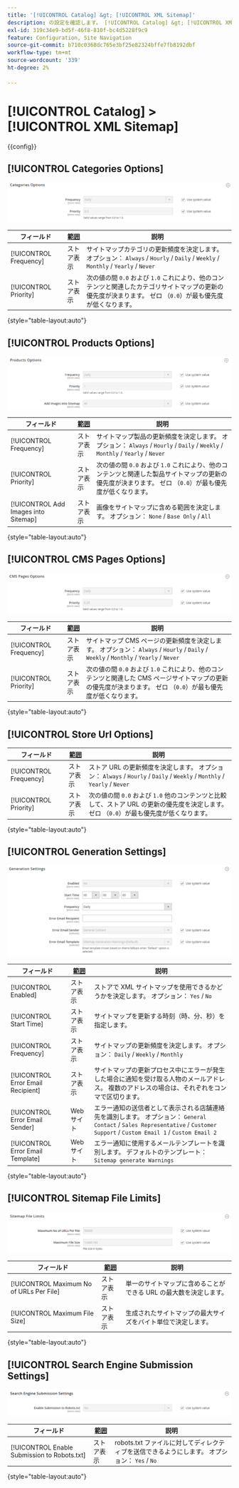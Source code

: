 ```yaml
---
title: '[!UICONTROL Catalog] &gt; [!UICONTROL XML Sitemap]'
description: の設定を確認します。 [!UICONTROL Catalog] &gt; [!UICONTROL XML Sitemap] コマース管理者のページ。
exl-id: 319c34e9-bd5f-46f8-810f-bc4d5228f9c9
feature: Configuration, Site Navigation
source-git-commit: b710c0368dc765e3bf25e82324bffe7fb8192dbf
workflow-type: tm+mt
source-wordcount: '339'
ht-degree: 2%

---
```


# [!UICONTROL Catalog] > [!UICONTROL XML Sitemap]

{{config}}

## [!UICONTROL Categories Options]

![カテゴリオプション](./assets/xml-sitemap-categories-options.png)<!-- zoom -->

<!-- [Categories Options](https://docs.magento.com/user-guide/marketing/sitemap-xml-configure.html) -->

| フィールド | [範囲](../../getting-started/websites-stores-views.md#scope-settings) | 説明 |
|--- |--- |--- |
| [!UICONTROL Frequency] | ストア表示 | サイトマップカテゴリの更新頻度を決定します。 オプション： `Always` / `Hourly` / `Daily` / `Weekly` / `Monthly` / `Yearly` / `Never` |
| [!UICONTROL Priority] | ストア表示 | 次の値の間 `0.0` および `1.0` これにより、他のコンテンツと関連したカテゴリサイトマップの更新の優先度が決まります。 ゼロ （`0.0`）が最も優先度が低くなります。 |

{style="table-layout:auto"}

## [!UICONTROL Products Options]

![製品オプション](./assets/xml-sitemap-products-options.png)<!-- zoom -->

<!-- [Products Options](https://docs.magento.com/user-guide/marketing/sitemap-xml-configure.html) -->

| フィールド | [範囲](../../getting-started/websites-stores-views.md#scope-settings) | 説明 |
|--- |--- |--- |
| [!UICONTROL Frequency] | ストア表示 | サイトマップ製品の更新頻度を決定します。 オプション： `Always` / `Hourly` / `Daily` / `Weekly` / `Monthly` / `Yearly` / `Never` |
| [!UICONTROL Priority] | ストア表示 | 次の値の間 `0.0` および `1.0` これにより、他のコンテンツと関連した製品サイトマップの更新の優先度が決まります。 ゼロ （`0.0`）が最も優先度が低くなります。 |
| [!UICONTROL Add Images into Sitemap] | ストア表示 | 画像をサイトマップに含める範囲を決定します。 オプション： `None` / `Base Only` / `All` |

{style="table-layout:auto"}

## [!UICONTROL CMS Pages Options]

![CMS ページオプション](./assets/xml-sitemap-cms-pages-options.png)<!-- zoom -->

<!-- [CMS Pages Options](https://docs.magento.com/user-guide/marketing/sitemap-xml-configure.html) -->

| フィールド | [範囲](../../getting-started/websites-stores-views.md#scope-settings) | 説明 |
|--- |--- |--- |
| [!UICONTROL Frequency] | ストア表示 | サイトマップ CMS ページの更新頻度を決定します。 オプション： `Always` / `Hourly` / `Daily` / `Weekly` / `Monthly` / `Yearly` / `Never` |
| [!UICONTROL Priority] | ストア表示 | 次の値の間 `0.0` および `1.0` これにより、他のコンテンツと関連した CMS ページサイトマップの更新の優先度が決まります。 ゼロ （`0.0`）が最も優先度が低くなります。 |

{style="table-layout:auto"}

## [!UICONTROL Store Url Options]

| フィールド | [範囲](../../getting-started/websites-stores-views.md#scope-settings) | 説明 |
|--- |--- |--- |
| [!UICONTROL Frequency] | ストア表示 | ストア URL の更新頻度を決定します。 オプション： `Always` / `Hourly` / `Daily` / `Weekly` / `Monthly` / `Yearly` / `Never` |
| [!UICONTROL Priority] | ストア表示 | 次の値の間 `0.0` および `1.0` 他のコンテンツと比較して、ストア URL の更新の優先度を決定します。 ゼロ （`0.0`）が最も優先度が低くなります。 |

{style="table-layout:auto"}

## [!UICONTROL Generation Settings]

![生成設定](./assets/xml-sitemap-generation-settings.png)<!-- zoom -->

<!-- [Generation Settings](https://docs.magento.com/user-guide/marketing/sitemap-xml-configure.html) -->

| フィールド | [範囲](../../getting-started/websites-stores-views.md#scope-settings) | 説明 |
|--- |--- |--- |
| [!UICONTROL Enabled] | ストア表示 | ストアで XML サイトマップを使用できるかどうかを決定します。 オプション： `Yes` / `No` |
| [!UICONTROL Start Time] | ストア表示 | サイトマップを更新する時刻（時、分、秒）を指定します。 |
| [!UICONTROL Frequency] | ストア表示 | サイトマップの更新頻度を決定します。 オプション： `Daily` / `Weekly` / `Monthly` |
| [!UICONTROL Error Email Recipient] | ストア表示 | サイトマップの更新プロセス中にエラーが発生した場合に通知を受け取る人物のメールアドレス。 複数のアドレスの場合は、それぞれをコンマで区切ります。 |
| [!UICONTROL Error Email Sender] | Web サイト | エラー通知の送信者として表示される店舗連絡先を識別します。 オプション： `General Contact` / `Sales Representative` / `Customer Support` / `Custom Email 1` / `Custom Email 2` |
| [!UICONTROL Error Email Template] | Web サイト | エラー通知に使用するメールテンプレートを識別します。 デフォルトのテンプレート： `Sitemap generate Warnings` |

{style="table-layout:auto"}

## [!UICONTROL Sitemap File Limits]

![サイトマップファイルの制限](./assets/xml-sitemap-sitemap-file-limits.png)<!-- zoom -->

<!-- [Sitemap File Limits](https://docs.magento.com/user-guide/marketing/sitemap-xml-configure.html) -->

| フィールド | [範囲](../../getting-started/websites-stores-views.md#scope-settings) | 説明 |
|--- |--- |--- |
| [!UICONTROL Maximum No of URLs Per File] | ストア表示 | 単一のサイトマップに含めることができる URL の最大数を決定します。 |
| [!UICONTROL Maximum File Size] | ストア表示 | 生成されたサイトマップの最大サイズをバイト単位で決定します。 |

{style="table-layout:auto"}

## [!UICONTROL Search Engine Submission Settings]

![検索エンジン送信設定](./assets/xml-sitemap-search-engine-submission-settings.png)<!-- zoom -->

<!-- [Search Engine Submission Settings](https://docs.magento.com/user-guide/marketing/sitemap-xml-configure.html) -->

| フィールド | [範囲](../../getting-started/websites-stores-views.md#scope-settings) | 説明 |
|--- |--- |--- |
| [!UICONTROL Enable Submission to Robots.txt] | ストア表示 | robots.txt ファイルに対してディレクティブを送信できるようにします。 オプション： `Yes` / `No` |

{style="table-layout:auto"}

